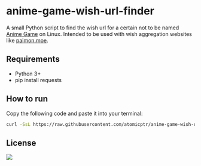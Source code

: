 # anime-game-wish-url-finder

A small Python script to find the wish url for a certain not to be named [Anime Game](https://github.com/an-anime-team/)
on Linux. Intended to be used with wish aggregation websites like [paimon.moe](https://paimon.moe).

## Requirements

* Python 3+
* pip install requests

## How to run

Copy the following code and paste it into your terminal:

```bash
curl -SsL https://raw.githubusercontent.com/atomicptr/anime-game-wish-url-finder/master/main.py | python3
```

## License

[![](https://www.gnu.org/graphics/gplv3-127x51.png)](<https://tldrlegal.com/license/gnu-general-public-license-v3-(gpl-3)>)
